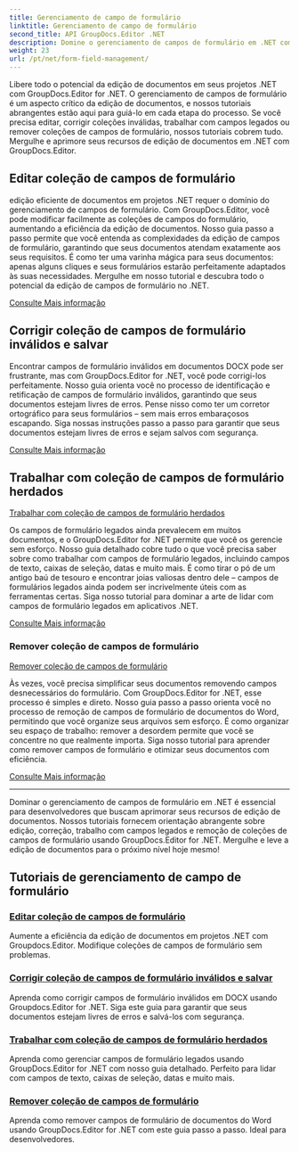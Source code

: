 ```yaml
---
title: Gerenciamento de campo de formulário
linktitle: Gerenciamento de campo de formulário
second_title: API GroupDocs.Editor .NET
description: Domine o gerenciamento de campos de formulário em .NET com GroupDocs.Editor. Aprenda a editar, corrigir, trabalhar com legado e remover coleções de campos de formulário com facilidade.
weight: 23
url: /pt/net/form-field-management/
---
```

Libere todo o potencial da edição de documentos em seus projetos .NET com GroupDocs.Editor for .NET. O gerenciamento de campos de formulário é um aspecto crítico da edição de documentos, e nossos tutoriais abrangentes estão aqui para guiá-lo em cada etapa do processo. Se você precisa editar, corrigir coleções inválidas, trabalhar com campos legados ou remover coleções de campos de formulário, nossos tutoriais cobrem tudo. Mergulhe e aprimore seus recursos de edição de documentos em .NET com GroupDocs.Editor.

## Editar coleção de campos de formulário

edição eficiente de documentos em projetos .NET requer o domínio do gerenciamento de campos de formulário. Com GroupDocs.Editor, você pode modificar facilmente as coleções de campos do formulário, aumentando a eficiência da edição de documentos. Nosso guia passo a passo permite que você entenda as complexidades da edição de campos de formulário, garantindo que seus documentos atendam exatamente aos seus requisitos. É como ter uma varinha mágica para seus documentos: apenas alguns cliques e seus formulários estarão perfeitamente adaptados às suas necessidades. Mergulhe em nosso tutorial e descubra todo o potencial da edição de campos de formulário no .NET.

[Consulte Mais informação](./edit-form-field-collection/)

## Corrigir coleção de campos de formulário inválidos e salvar

Encontrar campos de formulário inválidos em documentos DOCX pode ser frustrante, mas com GroupDocs.Editor for .NET, você pode corrigi-los perfeitamente. Nosso guia orienta você no processo de identificação e retificação de campos de formulário inválidos, garantindo que seus documentos estejam livres de erros. Pense nisso como ter um corretor ortográfico para seus formulários – sem mais erros embaraçosos escapando. Siga nossas instruções passo a passo para garantir que seus documentos estejam livres de erros e sejam salvos com segurança.

[Consulte Mais informação](./fix-invalid-form-field-collection-save/)

## Trabalhar com coleção de campos de formulário herdados
[Trabalhar com coleção de campos de formulário herdados](./work-legacy-form-field-collection/)

Os campos de formulário legados ainda prevalecem em muitos documentos, e o GroupDocs.Editor for .NET permite que você os gerencie sem esforço. Nosso guia detalhado cobre tudo o que você precisa saber sobre como trabalhar com campos de formulário legados, incluindo campos de texto, caixas de seleção, datas e muito mais. É como tirar o pó de um antigo baú de tesouro e encontrar joias valiosas dentro dele – campos de formulários legados ainda podem ser incrivelmente úteis com as ferramentas certas. Siga nosso tutorial para dominar a arte de lidar com campos de formulário legados em aplicativos .NET.

[Consulte Mais informação](./work-legacy-form-field-collection/)

### Remover coleção de campos de formulário
[Remover coleção de campos de formulário](./remove-form-field-collection/)

Às vezes, você precisa simplificar seus documentos removendo campos desnecessários do formulário. Com GroupDocs.Editor for .NET, esse processo é simples e direto. Nosso guia passo a passo orienta você no processo de remoção de campos de formulário de documentos do Word, permitindo que você organize seus arquivos sem esforço. É como organizar seu espaço de trabalho: remover a desordem permite que você se concentre no que realmente importa. Siga nosso tutorial para aprender como remover campos de formulário e otimizar seus documentos com eficiência.

[Consulte Mais informação](./remove-form-field-collection/)

---

Dominar o gerenciamento de campos de formulário em .NET é essencial para desenvolvedores que buscam aprimorar seus recursos de edição de documentos. Nossos tutoriais fornecem orientação abrangente sobre edição, correção, trabalho com campos legados e remoção de coleções de campos de formulário usando GroupDocs.Editor for .NET. Mergulhe e leve a edição de documentos para o próximo nível hoje mesmo!
## Tutoriais de gerenciamento de campo de formulário
### [Editar coleção de campos de formulário](./edit-form-field-collection/)
Aumente a eficiência da edição de documentos em projetos .NET com Groupdocs.Editor. Modifique coleções de campos de formulário sem problemas.
### [Corrigir coleção de campos de formulário inválidos e salvar](./fix-invalid-form-field-collection-save/)
Aprenda como corrigir campos de formulário inválidos em DOCX usando Groupdocs.Editor for .NET. Siga este guia para garantir que seus documentos estejam livres de erros e salvá-los com segurança.
### [Trabalhar com coleção de campos de formulário herdados](./work-legacy-form-field-collection/)
Aprenda como gerenciar campos de formulário legados usando GroupDocs.Editor for .NET com nosso guia detalhado. Perfeito para lidar com campos de texto, caixas de seleção, datas e muito mais.
### [Remover coleção de campos de formulário](./remove-form-field-collection/)
Aprenda como remover campos de formulário de documentos do Word usando GroupDocs.Editor for .NET com este guia passo a passo. Ideal para desenvolvedores.